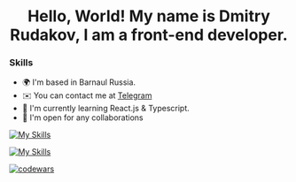 <h1 align="center">Hello, World! My name is Dmitry Rudakov, I am a front-end developer.</h1>

<h3>Skills</h3>

- 🌍 I'm based in Barnaul Russia.
- ✉️ You can contact me at [Telegram](https://t.me/RDV2210)
- 🧠 I'm currently learning React.js & Typescript.
- 🤝 I'm open for any collaborations

[![My Skills](https://skillicons.dev/icons?i=js,html,css,git,ts)](https://skillicons.dev)

[![My Skills](https://skillicons.dev/icons?i=figma)](https://skillicons.dev)

[![codewars](https://www.codewars.com/users/RDV2210/badges/small)](https://www.codewars.com/users/RDV2210) 


